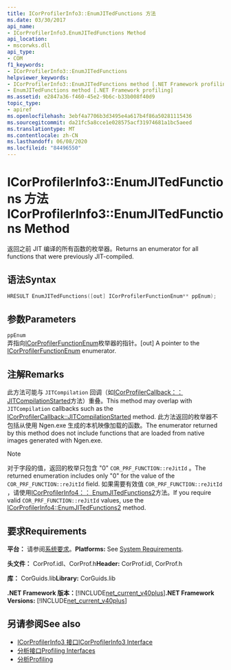 ```yaml
---
title: ICorProfilerInfo3::EnumJITedFunctions 方法
ms.date: 03/30/2017
api_name:
- ICorProfilerInfo3.EnumJITedFunctions Method
api_location:
- mscorwks.dll
api_type:
- COM
f1_keywords:
- ICorProfilerInfo3::EnumJITedFunctions
helpviewer_keywords:
- ICorProfilerInfo3::EnumJITedFunctions method [.NET Framework profiling]
- EnumJITedFunctions method [.NET Framework profiling]
ms.assetid: e2847a36-f460-45e2-9b6c-b33b008f40d9
topic_type:
- apiref
ms.openlocfilehash: 3ebf4a7706b3d3495e4a617b4f86a50281115436
ms.sourcegitcommit: da21fc5a8cce1e028575acf31974681a1bc5aeed
ms.translationtype: MT
ms.contentlocale: zh-CN
ms.lasthandoff: 06/08/2020
ms.locfileid: "84496550"
---
```

# <a name="icorprofilerinfo3enumjitedfunctions-method"></a><span data-ttu-id="981ec-102">ICorProfilerInfo3::EnumJITedFunctions 方法</span><span class="sxs-lookup"><span data-stu-id="981ec-102">ICorProfilerInfo3::EnumJITedFunctions Method</span></span>
<span data-ttu-id="981ec-103">返回之前 JIT 编译的所有函数的枚举器。</span><span class="sxs-lookup"><span data-stu-id="981ec-103">Returns an enumerator for all functions that were previously JIT-compiled.</span></span>  
  
## <a name="syntax"></a><span data-ttu-id="981ec-104">语法</span><span class="sxs-lookup"><span data-stu-id="981ec-104">Syntax</span></span>  
  
```cpp  
HRESULT EnumJITedFunctions([out] ICorProfilerFunctionEnum** ppEnum);  
```  
  
## <a name="parameters"></a><span data-ttu-id="981ec-105">参数</span><span class="sxs-lookup"><span data-stu-id="981ec-105">Parameters</span></span>  
 `ppEnum`  
 <span data-ttu-id="981ec-106">弄指向[ICorProfilerFunctionEnum](icorprofilerfunctionenum-interface.md)枚举器的指针。</span><span class="sxs-lookup"><span data-stu-id="981ec-106">[out] A pointer to the [ICorProfilerFunctionEnum](icorprofilerfunctionenum-interface.md) enumerator.</span></span>  
  
## <a name="remarks"></a><span data-ttu-id="981ec-107">注解</span><span class="sxs-lookup"><span data-stu-id="981ec-107">Remarks</span></span>  
 <span data-ttu-id="981ec-108">此方法可能与 `JITCompilation` 回调（如[ICorProfilerCallback：： JITCompilationStarted](icorprofilercallback-jitcompilationstarted-method.md)方法）重叠。</span><span class="sxs-lookup"><span data-stu-id="981ec-108">This method may overlap with `JITCompilation` callbacks such as the [ICorProfilerCallback::JITCompilationStarted](icorprofilercallback-jitcompilationstarted-method.md) method.</span></span> <span data-ttu-id="981ec-109">此方法返回的枚举器不包括从使用 Ngen.exe 生成的本机映像加载的函数。</span><span class="sxs-lookup"><span data-stu-id="981ec-109">The enumerator returned by this method does not include functions that are loaded from native images generated with Ngen.exe.</span></span>  
  
> [!NOTE]
> <span data-ttu-id="981ec-110">对于字段的值，返回的枚举只包含 "0" `COR_PRF_FUNCTION::reJitId` 。</span><span class="sxs-lookup"><span data-stu-id="981ec-110">The returned enumeration includes only "0" for the value of the `COR_PRF_FUNCTION::reJitId` field.</span></span>  <span data-ttu-id="981ec-111">如果需要有效值 `COR_PRF_FUNCTION::reJitId` ，请使用[ICorProfilerInfo4：： EnumJITedFunctions2](icorprofilerinfo4-enumjitedfunctions2-method.md)方法。</span><span class="sxs-lookup"><span data-stu-id="981ec-111">If you require valid `COR_PRF_FUNCTION::reJitId` values, use the [ICorProfilerInfo4::EnumJITedFunctions2](icorprofilerinfo4-enumjitedfunctions2-method.md) method.</span></span>  
  
## <a name="requirements"></a><span data-ttu-id="981ec-112">要求</span><span class="sxs-lookup"><span data-stu-id="981ec-112">Requirements</span></span>  
 <span data-ttu-id="981ec-113">**平台：** 请参阅[系统要求](../../get-started/system-requirements.md)。</span><span class="sxs-lookup"><span data-stu-id="981ec-113">**Platforms:** See [System Requirements](../../get-started/system-requirements.md).</span></span>  
  
 <span data-ttu-id="981ec-114">**头文件：** CorProf.idl、CorProf.h</span><span class="sxs-lookup"><span data-stu-id="981ec-114">**Header:** CorProf.idl, CorProf.h</span></span>  
  
 <span data-ttu-id="981ec-115">**库：** CorGuids.lib</span><span class="sxs-lookup"><span data-stu-id="981ec-115">**Library:** CorGuids.lib</span></span>  
  
 <span data-ttu-id="981ec-116">**.NET Framework 版本：**[!INCLUDE[net_current_v40plus](../../../../includes/net-current-v40plus-md.md)]</span><span class="sxs-lookup"><span data-stu-id="981ec-116">**.NET Framework Versions:** [!INCLUDE[net_current_v40plus](../../../../includes/net-current-v40plus-md.md)]</span></span>  
  
## <a name="see-also"></a><span data-ttu-id="981ec-117">另请参阅</span><span class="sxs-lookup"><span data-stu-id="981ec-117">See also</span></span>

- [<span data-ttu-id="981ec-118">ICorProfilerInfo3 接口</span><span class="sxs-lookup"><span data-stu-id="981ec-118">ICorProfilerInfo3 Interface</span></span>](icorprofilerinfo3-interface.md)
- [<span data-ttu-id="981ec-119">分析接口</span><span class="sxs-lookup"><span data-stu-id="981ec-119">Profiling Interfaces</span></span>](profiling-interfaces.md)
- [<span data-ttu-id="981ec-120">分析</span><span class="sxs-lookup"><span data-stu-id="981ec-120">Profiling</span></span>](index.md)
